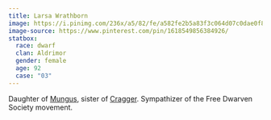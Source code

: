 ```yaml
---
title: Larsa Wrathborn
image: https://i.pinimg.com/236x/a5/82/fe/a582fe2b5a83f3c064d07c0dae0f8bef.jpg
image-source: https://www.pinterest.com/pin/1618549856384926/
statbox:
  race: dwarf
  clan: Aldrimor
  gender: female
  age: 92
  case: "03"
---
```


Daughter of [Mungus](mungus-wrathborn), sister of [Cragger](cragger-wrathborn).
Sympathizer of the Free Dwarven Society movement.
